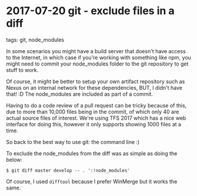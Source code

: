 # 2017-07-20 git - exclude files in a diff

tags: git, node_modules

In some scenarios you might have a build server that doesn't have access to the Internet, in which case if you're working with something like npm, you might need to commit your node_modules folder to the git repository to get stuff to work.

Of course, it might be better to setup your own artifact repository such as Nexus on an internal network for these dependencies, BUT, I didn't have that! :D The node_modules are included as part of a commit.

Having to do a code review of a pull request can be tricky because of this, due to more than 10,000 files being in the commit, of which only 40 are actual source files of interest. We're using TFS 2017 which has a nice web interface for doing this, however it only supports showing 1000 files at a time.

So back to the best way to use git: the command line :)

To exclude the node_modules from the diff was as simple as doing the below:


```shell
$ git diff master develop -- . ':!node_modules'
```

Of course, I used `difftool` because I prefer WinMerge but it works the same.

